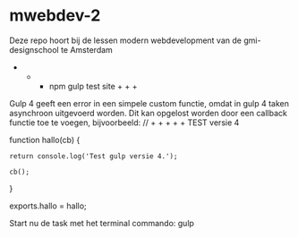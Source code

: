 # mwebdev-2
Deze repo hoort bij de lessen modern webdevelopment van de gmi-designschool te Amsterdam

 + + + npm gulp test site + + + 
 
Gulp 4 geeft een error in een simpele custom functie, omdat in gulp 4 taken asynchroon uitgevoerd worden.
Dit kan opgelost worden door een callback functie toe te voegen, bijvoorbeeld:
// + + + + + TEST versie 4

function hallo(cb) {

    return console.log('Test gulp versie 4.');
    
    cb();
    
}

exports.hallo = hallo;

Start nu de task met het terminal commando: gulp

